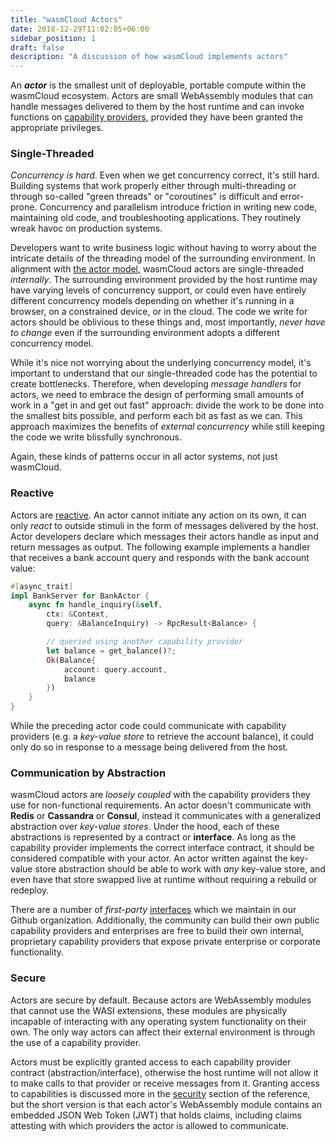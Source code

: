 ```yaml
---
title: "wasmCloud Actors"
date: 2018-12-29T11:02:05+06:00
sidebar_position: 1
draft: false
description: "A discussion of how wasmCloud implements actors"
---
```


An **_actor_** is the smallest unit of deployable, portable compute within the wasmCloud ecosystem. Actors are small WebAssembly modules that can handle messages delivered to them by the host runtime and can invoke functions on [capability providers](../capabilities), provided they have been granted the appropriate privileges.

### Single-Threaded

_Concurrency is hard_.
Even when we get concurrency correct, it's still hard. Building systems that work properly either through multi-threading or through so-called "green threads" or "coroutines" is difficult and error-prone. Concurrency and parallelism introduce friction in writing new code, maintaining old code, and troubleshooting applications. They routinely wreak havoc on production systems.

Developers want to write business logic without having to worry about the intricate details of the threading model of the surrounding environment. In alignment with [the actor model](https://en.wikipedia.org/wiki/Actor_model), wasmCloud actors are single-threaded _internally_. The surrounding environment provided by the host runtime may have varying levels of concurrency support, or could even have entirely different concurrency models depending on whether it's running in a browser, on a constrained device, or in the cloud. The code we write for actors should be oblivious to these things and, most importantly, _never have to change_ even if the surrounding environment adopts a different concurrency model.

While it's nice not worrying about the underlying concurrency model, it's important to understand that our single-threaded code has the potential to create bottlenecks. Therefore, when developing _message handlers_ for actors, we need to embrace the design of performing small amounts of work in a "get in and get out fast" approach: divide the work to be done into the smallest bits possible, and perform each bit as fast as we can. This approach maximizes the benefits of _external concurrency_ while still keeping the code we write blissfully synchronous.

Again, these kinds of patterns occur in all actor systems, not just wasmCloud.

### Reactive

Actors are [reactive](https://en.wikipedia.org/wiki/Reactive_programming). An actor cannot initiate any action on its own, it can only _react_ to outside stimuli in the form of messages delivered by the host. Actor developers declare which messages their actors handle as input and return messages as output. The following example implements a handler that receives a bank account query and responds with the bank account value:

```rust
#[async_trait]
impl BankServer for BankActor {
    async fn handle_inquiry(&self,
        ctx: &Context,
        query: &BalanceInquiry) -> RpcResult<Balance> {

        // queried using another capability provider
        let balance = get_balance()?;
        Ok(Balance{
            account: query.account,
            balance
        })
    }
}
```

While the preceding actor code could communicate with capability providers (e.g. a _key-value store_ to retrieve the account balance), it could only do so in response to a message being delivered from the host.

### Communication by Abstraction

wasmCloud actors are _loosely coupled_ with the capability providers they use for non-functional requirements. An actor doesn't communicate with **Redis** or **Cassandra** or **Consul**, instead it communicates with a generalized abstraction over _key-value stores_. Under the hood, each of these abstractions is represented by a contract or **interface**. As long as the capability provider implements the correct interface contract, it should be considered compatible with your actor. An actor written against the key-value store abstraction should be able to work with _any_ key-value store, and even have that store swapped live at runtime without requiring a rebuild or redeploy.

There are a number of _first-party_ [interfaces](https://github.com/wasmcloud/interfaces) which we maintain in our Github organization. Additionally, the community can build their own public capability providers and enterprises are free to build their own internal, proprietary capability providers that expose private enterprise or corporate functionality.

### Secure

Actors are secure by default. Because actors are WebAssembly modules that cannot use the WASI extensions, these modules are physically incapable of interacting with any operating system functionality on their own. The only way actors can affect their external environment is through the use of a capability provider.

Actors must be explicitly granted access to each capability provider contract (abstraction/interface), otherwise the host runtime will not allow it to make calls to that provider or receive messages from it. Granting access to capabilities is discussed more in the [security](/docs/production/secure) section of the reference, but the short version is that each actor's WebAssembly module contains an embedded JSON Web Token (JWT) that holds claims, including claims attesting with which providers the actor is allowed to communicate.
